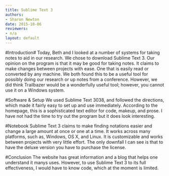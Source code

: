 ```yaml
---
title: Sublime Text 3
authors:
- Sharon Newton 
date: 2015-10-06
reviewers:
- n/a
layout: default
---
```


#Introduction#
Today, Beth and I looked at a number of systems for taking notes to aid in our research. We chose to download Sublime Text 3. Our opinion on the program is that it may be good for taking notes. It claims to make changes between projects with ease. One that is easily read or converted by any machine. We both found this to be a useful tool for possibly doing our research or up notes from a conference. However, we did think Trailbazer would be a wonderfully useful tool; however, you cannot use it on a Windows system. 

#Software & Setup
We used Sublime Text 3038, and followed the directions, which made it fairly easy to set up and use immediately. According to the homepage, this is a sophisticated text editor for code, makeup, and prose. I have not had the time to try out the program but it does look interesting. 

#Notebook
Sublime Text 3 claims to make finding notations easier and change a large amount at once or one at a time. It works across many platforms, such as, Windows, OS X, and Linux. It is customizable and works between projects with very little effort. The only downfall I can see is that to have the deluxe version you have to purchase the license. 

#Conclusion
The website has great information and a blog that helps one understand it manys uses. However, to use Sublime Text 3 to its full effectiveness, I would have to know code, which at the moment is limited. 

